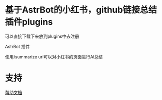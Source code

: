 # 基于AstrBot的小红书，github链接总结插件plugins
可以直接下载下来放到plugins中去注册

AstrBot 插件

使用/summarize url可以对小红书的页面进行AI总结

# 支持

[帮助文档](https://astrbot.app)
